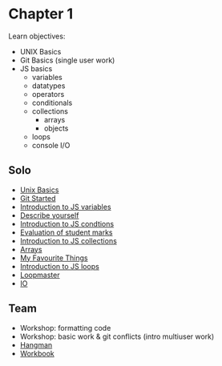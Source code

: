 # Chapter 1
Learn objectives:
* UNIX Basics
* Git Basics (single user work)
* JS basics
    * variables
    * datatypes
    * operators
    * conditionals
    * collections
        * arrays
        * objects
    * loops
    * console I/O

## Solo
* [Unix Basics](https://linuxsurvival.com/)
* [Git Started](https://journey.code.cool/v2/learn/courses/952/modules/7552/units/6/SOLO/15698)
* [Introduction to JS variables](./IntroductionToJSVar/)
* [Describe yourself](./DescribeYourself/)
* [Introduction to JS condtions](./IntroductionToJSCond/)
* [Evaluation of student marks](./EvaluateStudentsMarks/)
* [Introduction to JS collections](./IntroductionToJSColl/)
* [Arrays](./Arrays/)
* [My Favourite Things](./MyFavoriteThings/)
* [Introduction to JS loops](./IntroductionToJSLoops/)
* [Loopmaster](./LoopMaster/)
* [IO](./IO/)

## Team
* Workshop: formatting code
* Workshop: basic work & git conflicts (intro multiuser work)
* [Hangman](./TW_HANGMAN/)
* [Workbook](./TW_WORKBOOK)
